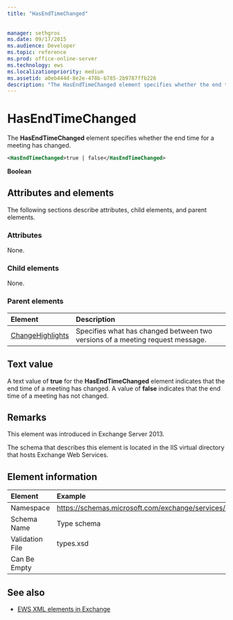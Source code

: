 ```yaml
---
title: "HasEndTimeChanged"
 
 
manager: sethgros
ms.date: 09/17/2015
ms.audience: Developer
ms.topic: reference
ms.prod: office-online-server
ms.technology: ews
ms.localizationpriority: medium
ms.assetid: a0eb444d-8e2e-478b-b785-2b9787ffb226
description: "The HasEndTimeChanged element specifies whether the end time for a meeting has changed."
---
```


# HasEndTimeChanged

The **HasEndTimeChanged** element specifies whether the end time for a meeting has changed. 
  
```XML
<HasEndTimeChanged>true | false</HasEndTimeChanged>
```

 **Boolean**
## Attributes and elements

The following sections describe attributes, child elements, and parent elements.
  
### Attributes

None.
  
### Child elements

None.
  
### Parent elements

|**Element**|**Description**|
|:-----|:-----|
|[ChangeHighlights](changehighlights.md) <br/> |Specifies what has changed between two versions of a meeting request message.  <br/> |
   
## Text value

A text value of **true** for the **HasEndTimeChanged** element indicates that the end time of a meeting has changed. A value of **false** indicates that the end time of a meeting has not changed. 
  
## Remarks

This element was introduced in Exchange Server 2013.
  
The schema that describes this element is located in the IIS virtual directory that hosts Exchange Web Services.
  
## Element information

| Element | Example |
|:-----|:-----|
|Namespace  <br/> |https://schemas.microsoft.com/exchange/services/2006/types  <br/> |
|Schema Name  <br/> |Type schema  <br/> |
|Validation File  <br/> |types.xsd  <br/> |
|Can Be Empty  <br/> ||
   
## See also



- [EWS XML elements in Exchange](ews-xml-elements-in-exchange.md)

